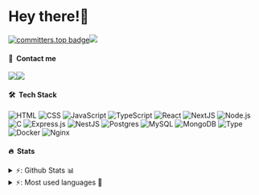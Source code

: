 # Hey there!👋

[![committers.top badge](https://user-badge.committers.top/venezuela/Cariea.svg)](https://user-badge.committers.top/venezuela/Cariea)<img src="https://komarev.com/ghpvc/?username=cariea&style=flat-square"/>


#### 📱 &nbsp;Contact me 
<a href="https://www.linkedin.com/in/carmelo-naim-542b81280/"><img src="https://img.shields.io/badge/-Carmelo%20Naim-0077B5?style=flat-square&logo=Linkedin&logoColor=white"/></a><a href="mailto:cnaim.dev@gmail.com"><img src="https://img.shields.io/badge/-cnaim.dev@gmail.com-D14836?style=flat-square&logo=Gmail&logoColor=white"/></a>

#### 🛠 &nbsp;Tech Stack

![HTML](https://img.shields.io/badge/-HTML-05122A?style=for-the-badge&logo=HTML5)
![CSS](https://img.shields.io/badge/-CSS-05122A?style=for-the-badge&logo=CSS3&logoColor=1572B6)
![JavaScript](https://img.shields.io/badge/-JavaScript-05122A?style=for-the-badge&logo=javascript)
![TypeScript](https://img.shields.io/badge/-TypeScript-05122A?style=for-the-badge&logo=typescript)
![React](https://img.shields.io/badge/-React-05122A?style=for-the-badge&logo=react)
![NextJS](https://img.shields.io/badge/Next-black?style=for-the-badge&logo=next.js&logoColor=white)
![Node.js](https://img.shields.io/badge/-Node.js-05122A?style=for-the-badge&logo=node.js)
![C](https://img.shields.io/badge/-C-05122A?style=for-the-badge&logo=C&logoColor=A8B9CC)
![Express.js](https://img.shields.io/badge/express.js-%23404d59.svg?style=for-the-badge&logo=express&logoColor=%2361DAFB)
![NestJS](https://img.shields.io/badge/nestjs-%23E0234E.svg?style=for-the-badge&logo=nestjs&logoColor=white)
![Postgres](https://img.shields.io/badge/postgres-%23316192.svg?style=for-the-badge&logo=postgresql&logoColor=white)
![MySQL](https://img.shields.io/badge/mysql-4479A1.svg?style=for-the-badge&logo=mysql&logoColor=white)
![MongoDB](https://img.shields.io/badge/MongoDB-%234ea94b.svg?style=for-the-badge&logo=mongodb&logoColor=white)
![Type](https://img.shields.io/badge/TypeORM-3982CE?style=for-the-badge&logo=TypeORM&logoColor=white)
![Docker](https://img.shields.io/badge/docker-%230db7ed.svg?style=for-the-badge&logo=docker&logoColor=white)
![Nginx](https://img.shields.io/badge/nginx-%23009639.svg?style=for-the-badge&logo=nginx&logoColor=white)

#### 🔥 &nbsp;Stats 
<details>
  <summary> ⚡: Github Stats 📊</summary>
  <a>
    <img src="https://github-readme-stats.vercel.app/api?username=cariea&show_icons=true&locale=en&theme=dracula" alt="cariea" style="height: 200px; width: auto;">
  </a>
</details>
<details>
  <summary> ⚡: Most used languages  🧠</summary>
    <a>
      <img src="https://github-readme-stats.vercel.app/api/top-langs/?username=cariea&layout=compact&theme=dracula" alt="cariea" style="height: 200px; width: auto;">
    </a>
</details>
